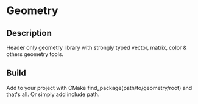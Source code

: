 # Geometry

## Description
Header only geometry library with strongly typed vector, matrix, color & others geometry tools.

## Build
Add to your project with CMake find_package(path/to/geometry/root) and that's all. Or simply add include path.
